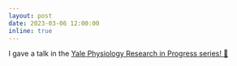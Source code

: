```yaml
---
layout: post
date: 2023-03-06 12:00:00
inline: true
---
```


I gave a talk in the <a href="https://bpb-us-w2.wpmucdn.com/campuspress.yale.edu/dist/1/443/files/2023/03/2023-03-06-Rafael.jpg">Yale Physiology Research in Progress series! :loudspeaker: </a>
